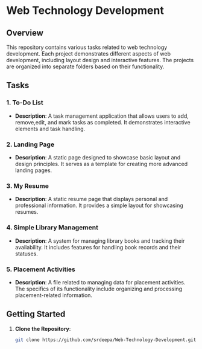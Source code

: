 # Web Technology Development

## Overview

This repository contains various tasks related to web technology development. Each project demonstrates different aspects of web development, including layout design and interactive features. The projects are organized into separate folders based on their functionality.

## Tasks

### 1. To-Do List
- **Description**: A task management application that allows users to add, remove,edit, and mark tasks as completed. It demonstrates interactive elements and task handling.

### 2. Landing Page
- **Description**: A static page designed to showcase basic layout and design principles. It serves as a template for creating more advanced landing pages.

### 3. My Resume
- **Description**: A static resume page that displays personal and professional information. It provides a simple layout for showcasing resumes.

### 4. Simple Library Management
- **Description**: A system for managing library books and tracking their availability. It includes features for handling book records and their statuses.

### 5. Placement Activities
- **Description**: A file related to managing data for placement activities. The specifics of its functionality include organizing and processing placement-related information.

## Getting Started

1. **Clone the Repository**:
   ```bash
   git clone https://github.com/srdeepa/Web-Technology-Development.git
